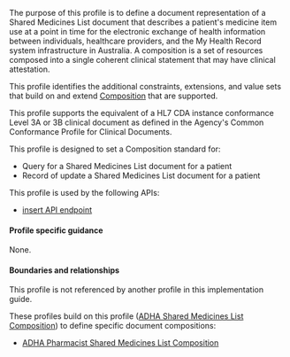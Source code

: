 The purpose of this profile is to define a document representation of a Shared Medicines List document that describes a patient's medicine item use at a point in time for the electronic exchange of health information between individuals, healthcare providers, and the My Health Record system infrastructure in Australia. A composition is a set of resources composed into a single coherent clinical statement that may have clinical attestation.

This profile identifies the additional constraints, extensions, and value sets that build on and extend [Composition](http://hl7.org/fhir/R4/composition.html) that are supported. 

This profile supports the equivalent of a HL7 CDA instance conformance Level 3A or 3B clinical document as defined in the Agency's Common Conformance Profile for Clinical Documents.

This profile is designed to set a Composition standard for:
* Query for a Shared Medicines List document for a patient
* Record of update a Shared Medicines List document for a patient

This profile is used by the following APIs:
* [insert API endpoint](StructureDefinition-TBD-1.html)


#### Profile specific guidance
None.


#### Boundaries and relationships
This profile is not referenced by another profile in this implementation guide.  

These profiles build on this profile ([ADHA Shared Medicines List Composition](StructureDefinition-dh-composition-sml-1.html)) to define specific document compositions:
* [ADHA Pharmacist Shared Medicines List Composition](StructureDefinition-dh-composition-psml-1.html)
